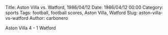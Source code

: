 Title: Aston Villa vs. Watford, 1986/04/12
Date: 1986/04/12 00:00
Category: sports
Tags: football, football scores, Aston Villa, Watford
Slug: aston-villa-vs-watford
Author: carbonero


Aston Villa 4 - 1 Watford
